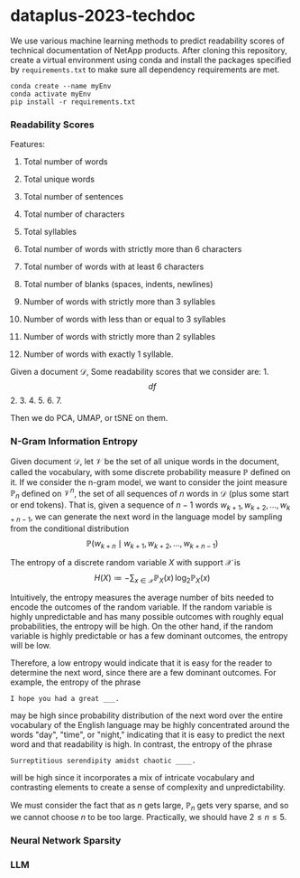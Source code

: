 # dataplus-2023-techdoc

We use various machine learning methods to predict readability scores of technical documentation of NetApp products. After cloning this repository, create a virtual environment using conda and install the packages specified by `requirements.txt` to make sure all dependency requirements are met. 
```
conda create --name myEnv 
conda activate myEnv 
pip install -r requirements.txt 
```
  

### Readability Scores 

Features: 
1. Total number of words 
2. Total unique words 
3. Total number of sentences 
4. Total number of characters 
5. Total syllables
6. Total number of words with strictly more than 6 characters 
7. Total number of words with at least 6 characters 
8. Total number of blanks (spaces, indents, newlines)

9. Number of words with strictly more than 3 syllables 
10. Number of words with less than or equal to 3 syllables 
11. Number of words with strictly more than 2 syllables 
12. Number of words with exactly 1 syllable. 

Given a document $\mathcal{D}$, 
Some readability scores that we consider are: 
1. 
$$df$$
2. 
3. 
4. 
5. 
6. 
7. 

Then we do PCA, UMAP, or tSNE on them. 

### N-Gram Information Entropy 

Given document $\mathcal{D}$, let $\mathcal{V}$ be the set of all unique words in the document, called the vocabulary, with some discrete probability measure $\mathbb{P}$ defined on it. If we consider the n-gram model, we want to consider the joint measure $\mathbb{P}_n$ defined on $\mathcal{V}^n$, the set of all sequences of $n$ words in $\mathcal{D}$ (plus some start or end tokens). That is, given a sequence of $n-1$ words $w_{k+1}, w_{k+2}, \ldots, w_{k+n-1}$, we can generate the next word in the language model by sampling from the conditional distribution 
$$\mathbb{P}(w_{k+n} \mid w_{k+1}, w_{k+2}, \ldots, w_{k+n-1})$$

The entropy of a discrete random variable $X$ with support $\mathcal{X}$ is 
$$H(X) \coloneqq - \sum_{x \in \mathcal{X}} \mathbb{P}_X (x) \, \log_2 \mathbb{P}_X (x)$$

Intuitively, the entropy measures the average number of bits needed to encode the outcomes of the random variable. If the random variable is highly unpredictable and has many possible outcomes with roughly equal probabilities, the entropy will be high. On the other hand, if the random variable is highly predictable or has a few dominant outcomes, the entropy will be low. 

Therefore, a low entropy would indicate that it is easy for the reader to determine the next word, since there are a few dominant outcomes. For example, the entropy of the phrase 
```
I hope you had a great ___. 
```
may be high since probability distribution of the next word over the entire vocabulary of the English language may be highly concentrated around the words "day", "time", or "night," indicating that it is easy to predict the next word and that readability is high. In contrast, the entropy of the phrase 
```
Surreptitious serendipity amidst chaotic ____. 
```
will be high since it incorporates a mix of intricate vocabulary and contrasting elements to create a sense of complexity and unpredictability. 


We must consider the fact that as $n$ gets large, $\mathbb{P}_n$ gets very sparse, and so we cannot choose $n$ to be too large. Practically, we should have $2 \leq n \leq 5$. 

### Neural Network Sparsity



### LLM 

